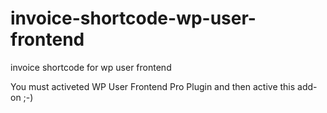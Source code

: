 # invoice-shortcode-wp-user-frontend
invoice shortcode for wp user frontend

You must activeted WP User Frontend Pro Plugin and then active this add-on ;-)
